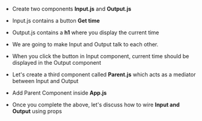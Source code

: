 * Create two components __Input.js__ and __Output.js__
* Input.js contains a button __Get time__
* Output.js contains a __h1__ where you display the current time

* We are going to make Input and Output talk to each other.
* When you click the button in Input component, current time should be displayed in the Output component

* Let's create a third component called __Parent.js__ which acts as a mediator between Input and Output
* Add Parent Component inside __App.js__ 


* Once you complete the above, let's discuss how to wire __Input and Output__ using props
